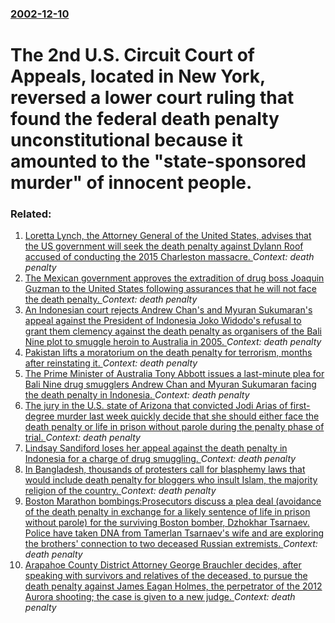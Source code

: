 ### [2002-12-10](/news/2002/12/10/index.md)

# The 2nd U.S. Circuit Court of Appeals, located in New York, reversed a lower court ruling that found the federal death penalty unconstitutional because it amounted to the "state-sponsored murder" of innocent people. 




### Related:

1. [Loretta Lynch, the Attorney General of the United States, advises that the US government will seek the death penalty against Dylann Roof accused of conducting the 2015 Charleston massacre. ](/news/2016/05/24/loretta-lynch-the-attorney-general-of-the-united-states-advises-that-the-us-government-will-seek-the-death-penalty-against-dylann-roof-acc.md) _Context: death penalty_
2. [The Mexican government approves the extradition of drug boss Joaquin Guzman to the United States following assurances that he will not face the death penalty. ](/news/2016/05/20/the-mexican-government-approves-the-extradition-of-drug-boss-joaquan-guzma-n-to-the-united-states-following-assurances-that-he-will-not-fac.md) _Context: death penalty_
3. [An Indonesian court rejects Andrew Chan's and Myuran Sukumaran's appeal against the President of Indonesia Joko Widodo's refusal to grant them clemency against the death penalty as organisers of the Bali Nine plot to smuggle heroin to Australia in 2005. ](/news/2015/04/6/an-indonesian-court-rejects-andrew-chan-s-and-myuran-sukumaran-s-appeal-against-the-president-of-indonesia-joko-widodo-s-refusal-to-grant-th.md) _Context: death penalty_
4. [Pakistan lifts a moratorium on the death penalty for terrorism, months after reinstating it. ](/news/2015/03/10/pakistan-lifts-a-moratorium-on-the-death-penalty-for-terrorism-months-after-reinstating-it.md) _Context: death penalty_
5. [The Prime Minister of Australia Tony Abbott issues a last-minute plea for Bali Nine drug smugglers Andrew Chan and Myuran Sukumaran facing the death penalty in Indonesia. ](/news/2015/02/14/the-prime-minister-of-australia-tony-abbott-issues-a-last-minute-plea-for-bali-nine-drug-smugglers-andrew-chan-and-myuran-sukumaran-facing-t.md) _Context: death penalty_
6. [The jury in the U.S. state of Arizona that convicted Jodi Arias of first-degree murder last week quickly decide that she should either face the death penalty or life in prison without parole during the penalty phase of trial. ](/news/2013/05/15/the-jury-in-the-u-s-state-of-arizona-that-convicted-jodi-arias-of-first-degree-murder-last-week-quickly-decide-that-she-should-either-face.md) _Context: death penalty_
7. [Lindsay Sandiford loses her appeal against the death penalty in Indonesia for a charge of drug smuggling. ](/news/2013/04/8/lindsay-sandiford-loses-her-appeal-against-the-death-penalty-in-indonesia-for-a-charge-of-drug-smuggling.md) _Context: death penalty_
8. [In Bangladesh, thousands of protesters call for blasphemy laws that would include death penalty for bloggers who insult Islam, the majority religion of the country. ](/news/2013/04/6/in-bangladesh-thousands-of-protesters-call-for-blasphemy-laws-that-would-include-death-penalty-for-bloggers-who-insult-islam-the-majority.md) _Context: death penalty_
9. [Boston Marathon bombings:Prosecutors discuss a plea deal (avoidance of the death penalty in exchange for a likely sentence of life in prison without parole) for the surviving Boston bomber, Dzhokhar Tsarnaev. Police have taken DNA from Tamerlan Tsarnaev's wife and are exploring the brothers' connection to two deceased Russian extremists. ](/news/2013/04/29/boston-marathon-bombings-pprosecutors-discuss-a-plea-deal-avoidance-of-the-death-penalty-in-exchange-for-a-likely-sentence-of-life-in-priso.md) _Context: death penalty_
10. [Arapahoe County District Attorney George Brauchler decides, after speaking with survivors and relatives of the deceased, to pursue the death penalty against James Eagan Holmes, the perpetrator of the 2012 Aurora shooting; the case is given to a new judge. ](/news/2013/04/1/arapahoe-county-district-attorney-george-brauchler-decides-after-speaking-with-survivors-and-relatives-of-the-deceased-to-pursue-the-death.md) _Context: death penalty_
